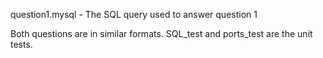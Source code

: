 question1.mysql - The SQL query used to answer question 1

Both questions are in similar formats. SQL_test and ports_test are the unit tests. 

